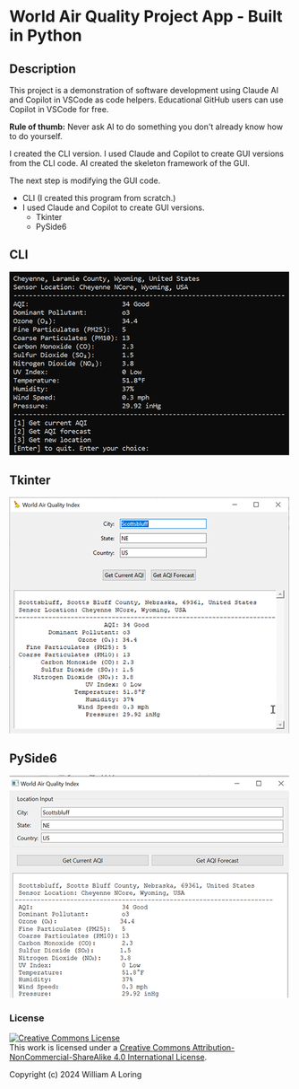# World Air Quality Project App - Built in Python

## Description

This project is a demonstration of software development using Claude AI and Copilot in VSCode as code helpers. Educational GitHub users can use Copilot in VSCode for free.

**Rule of thumb:** Never ask AI to do something you don't already know how to do yourself.

I created the CLI version. I used Claude and Copilot to create GUI versions from the CLI code. AI created the skeleton framework of the GUI.

The next step is modifying the GUI code.

- CLI (I created this program from scratch.)
- I used Claude and Copilot to create GUI versions.
  - Tkinter
  - PySide6

## CLI

![CLI](./images/cli.png)

## Tkinter

![Tkinter](./images/tkinter.png)

## PySide6

![PySide6](./images/pyside6.png)

### License

<a rel="license" href="http://creativecommons.org/licenses/by-nc-sa/4.0/"><img alt="Creative Commons License" style="border-width:0" src="https://i.creativecommons.org/l/by-nc-sa/4.0/88x31.png" /></a><br />This work is licensed under a <a rel="license" href="http://creativecommons.org/licenses/by-nc-sa/4.0/">Creative Commons Attribution-NonCommercial-ShareAlike 4.0 International License</a>.

Copyright (c) 2024 William A Loring
